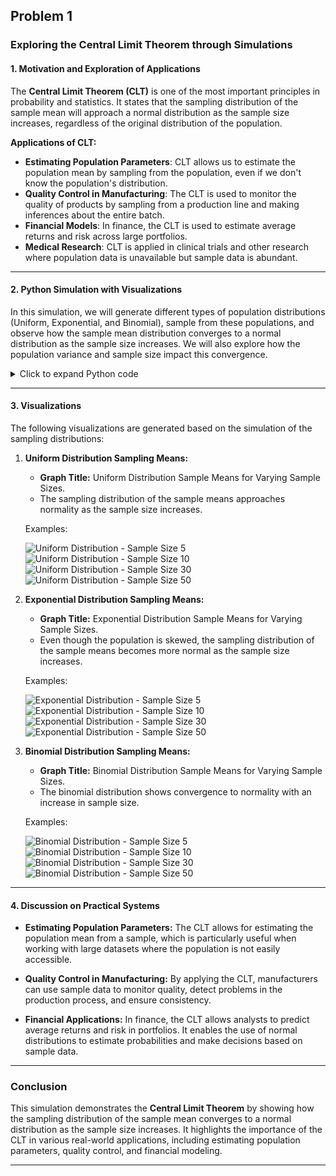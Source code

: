 ## Problem 1

### Exploring the Central Limit Theorem through Simulations

#### 1. Motivation and Exploration of Applications

The **Central Limit Theorem (CLT)** is one of the most important principles in probability and statistics. It states that the sampling distribution of the sample mean will approach a normal distribution as the sample size increases, regardless of the original distribution of the population. 

**Applications of CLT:**

- **Estimating Population Parameters**: CLT allows us to estimate the population mean by sampling from the population, even if we don't know the population's distribution.
- **Quality Control in Manufacturing**: The CLT is used to monitor the quality of products by sampling from a production line and making inferences about the entire batch.
- **Financial Models**: In finance, the CLT is used to estimate average returns and risk across large portfolios.
- **Medical Research**: CLT is applied in clinical trials and other research where population data is unavailable but sample data is abundant.

---

#### 2. Python Simulation with Visualizations

In this simulation, we will generate different types of population distributions (Uniform, Exponential, and Binomial), sample from these populations, and observe how the sample mean distribution converges to a normal distribution as the sample size increases. We will also explore how the population variance and sample size impact this convergence.

<details>
<summary>Click to expand Python code</summary>

```python
import numpy as np
import matplotlib.pyplot as plt
import seaborn as sns

# Parameters for the simulation
population_size = 1000000  # Large population size for each distribution

# Uniform distribution
uniform_population = np.random.uniform(0, 1, population_size)

# Exponential distribution
exponential_population = np.random.exponential(1, population_size)

# Binomial distribution
binomial_population = np.random.binomial(10, 0.5, population_size)

# Function to generate sample means for various sample sizes
def sample_means(population, sample_sizes, n_samples=10000):
    means_dict = {}
    for size in sample_sizes:
        sample_means = []
        for _ in range(n_samples):
            sample = np.random.choice(population, size=size, replace=False)
            sample_means.append(np.mean(sample))
        means_dict[size] = sample_means
    return means_dict

# Sample sizes to explore
sample_sizes = [5, 10, 30, 50]

# Get sample means for each distribution
uniform_sample_means = sample_means(uniform_population, sample_sizes)
exponential_sample_means = sample_means(exponential_population, sample_sizes)
binomial_sample_means = sample_means(binomial_population, sample_sizes)
```
</details>

---

#### 3. Visualizations

The following visualizations are generated based on the simulation of the sampling distributions:

1. **Uniform Distribution Sampling Means:**
    - **Graph Title:** Uniform Distribution Sample Means for Varying Sample Sizes.
    - The sampling distribution of the sample means approaches normality as the sample size increases.

    Examples:

    ![Uniform Distribution - Sample Size 5](./images/Uniform_sample_size_5.png)
    ![Uniform Distribution - Sample Size 10](./images/Uniform_sample_size_10.png)
    ![Uniform Distribution - Sample Size 30](./images/Uniform_sample_size_30.png)
    ![Uniform Distribution - Sample Size 50](./images/Uniform_sample_size_50.png)

2. **Exponential Distribution Sampling Means:**
    - **Graph Title:** Exponential Distribution Sample Means for Varying Sample Sizes.
    - Even though the population is skewed, the sampling distribution of the sample means becomes more normal as the sample size increases.

    Examples:

    ![Exponential Distribution - Sample Size 5](./images/Exponential_sample_size_5.png)
    ![Exponential Distribution - Sample Size 10](./images/Exponential_sample_size_10.png)
    ![Exponential Distribution - Sample Size 30](./images/Exponential_sample_size_30.png)
    ![Exponential Distribution - Sample Size 50](./images/Exponential_sample_size_50.png)

3. **Binomial Distribution Sampling Means:**
    - **Graph Title:** Binomial Distribution Sample Means for Varying Sample Sizes.
    - The binomial distribution shows convergence to normality with an increase in sample size.

    Examples:

    ![Binomial Distribution - Sample Size 5](./images/Binomial_sample_size_5.png)
    ![Binomial Distribution - Sample Size 10](./images/Binomial_sample_size_10.png)
    ![Binomial Distribution - Sample Size 30](./images/Binomial_sample_size_30.png)
    ![Binomial Distribution - Sample Size 50](./images/Binomial_sample_size_50.png)

---

#### 4. Discussion on Practical Systems

- **Estimating Population Parameters:**
  The CLT allows for estimating the population mean from a sample, which is particularly useful when working with large datasets where the population is not easily accessible.
  
- **Quality Control in Manufacturing:**
  By applying the CLT, manufacturers can use sample data to monitor quality, detect problems in the production process, and ensure consistency.

- **Financial Applications:**
  In finance, the CLT allows analysts to predict average returns and risk in portfolios. It enables the use of normal distributions to estimate probabilities and make decisions based on sample data.

---

### Conclusion

This simulation demonstrates the **Central Limit Theorem** by showing how the sampling distribution of the sample mean converges to a normal distribution as the sample size increases. It highlights the importance of the CLT in various real-world applications, including estimating population parameters, quality control, and financial modeling.

---

